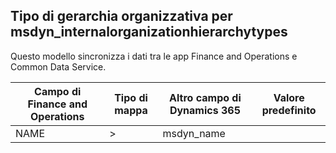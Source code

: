 ## <a name="organization-hierarchy-type-to-msdyn_internalorganizationhierarchytypes"></a>Tipo di gerarchia organizzativa per msdyn_internalorganizationhierarchytypes

Questo modello sincronizza i dati tra le app Finance and Operations e Common Data Service.

Campo di Finance and Operations | Tipo di mappa | Altro campo di Dynamics 365 | Valore predefinito
---|---|---|---
NAME | > | msdyn_name | 
